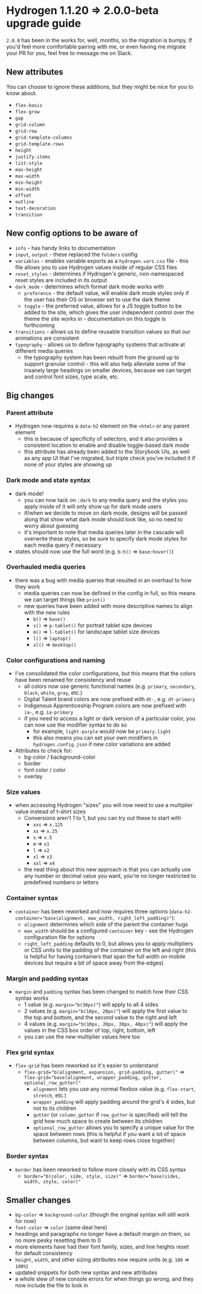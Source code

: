 # Hydrogen 1.1.20 => 2.0.0-beta upgrade guide

`2.0.0` has been in the works for, well, months, so the migration is bumpy. If you'd feel more comfortable pairing with me, or even having me migrate your PR for you, feel free to message me on Slack.

## New attributes

You can choose to ignore these additions, but they might be nice for you to know about.

- `flex-basis`
- `flex-grow`
- `gap`
- `grid-column`
- `grid-row`
- `grid-template-columns`
- `grid-template-rows`
- `height`
- `justify-items`
- `list-style`
- `max-height`
- `max-width`
- `min-height`
- `min-width`
- `offset`
- `outline`
- `text-decoration`
- `transition`

## New config options to be aware of

- `info` - has handy links to documentation
- `input`, `output` - these replaced the `folders` config
- `variables` - enables variable exports as a `hydrogen.vars.css` file - this file allows you to use Hydrogen values inside of regular CSS files
- `reset_styles` - determines if Hydrogen's generic, non-namespaced reset styles are included in its output
- `dark_mode` - determines which format dark mode works with
  - `preference` - the default value, will enable dark mode styles only if the user has their OS or browser set to use the dark theme
  - `toggle` - the preferred value, allows for a JS toggle button to be added to the site, which gives the user independent control over the theme the site works in - documentation on this toggle is forthcoming
- `transitions` - allows us to define reusable transition values so that our animations are consistent
- `typography` - allows us to define typography systems that activate at different media queries
  - the typography system has been rebuilt from the ground up to support granular control - this will also help alleviate some of the insanely large headings on smaller devices, because we can target and control font sizes, type scale, etc.

## Big changes

### Parent attribute

- Hydrogen now requires a `data-h2` element on the `<html>` or any parent element
  - this is because of specificity of selectors, and it also provides a consistent location to enable and disable toggle-based dark mode
  - this attribute has already been added to the Storybook UIs, as well as any app UI that I've migrated, but triple check you've included it if none of your styles are showing up

### Dark mode and state syntax

- dark mode!
  - you can now tack on `:dark` to any media query and the styles you apply inside of it will only show up for dark mode users
  - if/when we decide to move on dark mode, designs will be passed along that show what dark mode should look like, so no need to worry about guessing
  - it's important to note that media queries later in the cascade will overwrite these styles, so be sure to specify dark mode styles for each media query if necessary
- states should now use the full word (e.g. `b:h()` => `base:hover()`)

### Overhauled media queries

- there was a bug with media queries that resulted in an overhaul to how they work
  - media queries can now be defined in the config in full, so this means we can target things like `print()`
  - new queries have been added with more descriptive names to align with the new rules
    - `b()` => `base()`
    - `s()` => `p-tablet()` for portrait tablet size devices
    - `m()` => `l-tablet()` for landscape tablet size devices
    - `l()` => `laptop()`
    - `xl()` => `desktop()`

### Color configurations and naming

- I've consolidated the color configurations, but this means that the colors have been renamed for consistency and reuse
  - all colors now use generic functional names (e.g. `primary`, `secondary`, `black`, `white`, `gray`, etc.)
  - Digital Talent brand colors are now prefixed with `dt-`, e.g. `dt-primary`
  - Indigenous Apprenticeship Program colors are now prefixed with `ia-`, e.g. `ia-primary`
  - if you need to access a light or dark version of a particular color, you can now use the modifier syntax to do so
    - for example, `light-purple` would now be `primary.light`
    - this also means you can set your own modifiers in `hydrogen.config.json` if new color variations are added
- Attributes to check for:
  - bg-color / background-color
  - border
  - font color / color
  - overlay

### Size values

- when accessing Hydrogen "sizes" you will now need to use a multiplier value instead of t-shirt sizes
  - Conversions aren't 1 to 1, but you can try out these to start with
    - `xxs` => `x.125`
    - `xs` => `x.25`
    - `s` => `x.5`
    - `m` => `x1`
    - `l` => `x2`
    - `xl` => `x3`
    - `xxl` => `x4`
  - the neat thing about this new approach is that you can actually use any number or decimal value you want, you're no longer restricted to predefined numbers or letters

### Container syntax

- `container` has been reworked and now requires three options (`data-h2-container="base(alignment, max_width, right_left_padding)"`):
  - `alignment` determines which side of the parent the container hugs
  - `max_width` should be a configured `container` key - see the Hydrogen configuration file for options
  - `right_left_padding` defaults to 0, but allows you to apply multipliers or CSS units to the padding of the container on the left and right (this is helpful for having containers that span the full width on mobile devices but require a bit of space away from the edges)

### Margin and padding syntax

- `margin` and `padding` syntax has been changed to match how their CSS syntax works
  - 1 value (e.g. `margin="b(30px)"`) will apply to all 4 sides
  - 2 values (e.g. `margin="b(10px, 20px)"`) will apply the first value to the top and bottom, and the second value to the right and left
  - 4 values (e.g. `margin="b(10px, 20px, 30px, 40px)"`) will apply the values in the CSS box order of top, right, bottom, left
  - you can use the new multiplier values here too

### Flex grid syntax

- `flex-grid` has been reworked so it's easier to understand
  - `flex-grid="b(alignment, expansion, grid-padding, gutter)"` => `flex-grid="base(alignment, wrapper_padding, gutter, optional_row_gutter)"`
    - `alignment` lets you use any normal flexbox value (e.g. `flex-start`, `stretch`, etc.)
    - `wrapper_padding` will apply padding around the grid's 4 sides, but not to its children
    - `gutter` (or `column_gutter` if `row_gutter` is specified) will tell the grid how much space to create between its children
    - `optional_row_gutter` allows you to specify a unique value for the space between rows (this is helpful if you want a lot of space between columns, but want to keep rows close together)

### Border syntax

- `border` has been reworked to follow more closely with its CSS syntax
  - `border="b(color, side, style, size)"` => `border="base(sides, width, style, color)"`

## Smaller changes

- `bg-color` => `background-color` (though the original syntax will still work for now)
- `font-color` => `color` (same deal here)
- headings and paragraphs no longer have a default margin on them, so no more pesky resetting them to 0
- more elements have had their font family, sizes, and line heights reset for default consistency
- `height`, `width`, and other sizing attributes now require units (e.g. `100` => `100%`)
- updated snippets for both new syntax and new attributes
- a whole slew of new console errors for when things go wrong, and they now include the file to look in
